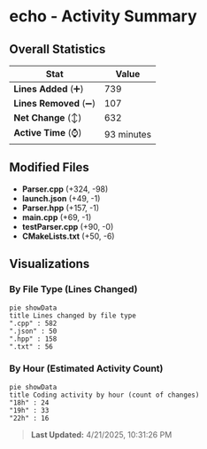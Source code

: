 # echo - Activity Summary 

## Overall Statistics

| Stat                   | Value                                                             |
| ---------------------- | ----------------------------------------------------------------- |
| **Lines Added** (➕)   | 739                                          |
| **Lines Removed** (➖) | 107                                        |
| **Net Change** (↕)    | 632                |
| **Active Time** (⌚)   | 93 minutes |


## Modified Files
- **Parser.cpp** (+324, -98)
- **launch.json** (+49, -1)
- **Parser.hpp** (+157, -1)
- **main.cpp** (+69, -1)
- **testParser.cpp** (+90, -0)
- **CMakeLists.txt** (+50, -6)

## Visualizations

### By File Type (Lines Changed)

```mermaid
pie showData
title Lines changed by file type
".cpp" : 582
".json" : 50
".hpp" : 158
".txt" : 56
```

### By Hour (Estimated Activity Count)

```mermaid
pie showData
title Coding activity by hour (count of changes)
"18h" : 24
"19h" : 33
"22h" : 16
```


> **Last Updated:** 4/21/2025, 10:31:26 PM
